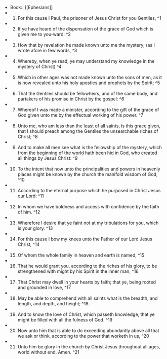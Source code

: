 - Book:: [[Ephesians]]
- 1. For this cause I Paul, the prisoner of Jesus Christ for you Gentiles, ^1
- 2. If ye have heard of the dispensation of the grace of God which is given me to you-ward: ^2
- 3. How that by revelation he made known unto me the mystery; (as I wrote afore in few words, ^3
- 4. Whereby, when ye read, ye may understand my knowledge in the mystery of Christ) ^4
- 5. Which in other ages was not made known unto the sons of men, as it is now revealed unto his holy apostles and prophets by the Spirit; ^5
- 6. That the Gentiles should be fellowheirs, and of the same body, and partakers of his promise in Christ by the gospel: ^6
- 7. Whereof I was made a minister, according to the gift of the grace of God given unto me by the effectual working of his power. ^7
- 8. Unto me, who am less than the least of all saints, is this grace given, that I should preach among the Gentiles the unsearchable riches of Christ; ^8
- 9. And to make all men see what is the fellowship of the mystery, which from the beginning of the world hath been hid in God, who created all things by Jesus Christ: ^9
- 10. To the intent that now unto the principalities and powers in heavenly places might be known by the church the manifold wisdom of God, ^10
- 11. According to the eternal purpose which he purposed in Christ Jesus our Lord: ^11
- 12. In whom we have boldness and access with confidence by the faith of him. ^12
- 13. Wherefore I desire that ye faint not at my tribulations for you, which is your glory. ^13
- 14. For this cause I bow my knees unto the Father of our Lord Jesus Christ, ^14
- 15. Of whom the whole family in heaven and earth is named, ^15
- 16. That he would grant you, according to the riches of his glory, to be strengthened with might by his Spirit in the inner man; ^16
- 17. That Christ may dwell in your hearts by faith; that ye, being rooted and grounded in love, ^17
- 18. May be able to comprehend with all saints what is the breadth, and length, and depth, and height; ^18
- 19. And to know the love of Christ, which passeth knowledge, that ye might be filled with all the fulness of God. ^19
- 20. Now unto him that is able to do exceeding abundantly above all that we ask or think, according to the power that worketh in us, ^20
- 21. Unto him be glory in the church by Christ Jesus throughout all ages, world without end. Amen. ^21
